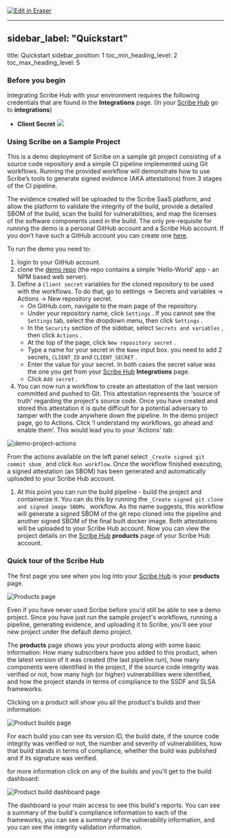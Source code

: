 <p><a target="_blank" href="https://app.eraser.io/workspace/uvciJWPkKaT7l7HeiWko" id="edit-in-eraser-github-link"><img alt="Edit in Eraser" src="https://firebasestorage.googleapis.com/v0/b/second-petal-295822.appspot.com/o/images%2Fgithub%2FOpen%20in%20Eraser.svg?alt=media&amp;token=968381c8-a7e7-472a-8ed6-4a6626da5501"></a></p>

---

## sidebar_label: "Quickstart"
title: Quickstart
sidebar_position: 1
toc_min_heading_level: 2
toc_max_heading_level: 5
### Before you begin
Integrating Scribe Hub with your environment requires the following credentials that are found in the **Integrations** page. (In your [﻿Scribe Hub](https://scribehub.scribesecurity.com/) go to **integrations**)

- **Client Secret**
![](../../../img/ci/integrations-secrets.jpg "")

### Using Scribe on a Sample Project
This is a demo deployment of Scribe on a sample git project consisting of a source code repository and a simple CI pipeline implemented using Git workflows. Running the provided workflow will demonstrate how to use Scribe’s tools to generate signed evidence (AKA attestations) from 3 stages of the CI pipeline.

The evidence created will be uploaded to the Scribe SaaS platform, and allow the platform to validate the integrity of the build, provide a detailed SBOM of the build, scan the build for vulnerabilities, and map the licenses of the software components used in the build. The only pre-requisite for running the demo is a personal GitHub account and a Scribe Hub account. If you don’t have such a GitHub account you can create one [﻿here](https://github.com/).

To run the demo you need to:

1. login to your GitHub account.
2. clone the [﻿demo repo](https://github.com/Scribe-public-demos/demo-project)  (the repo contains a simple ‘Hello-World’ app - an NPM based web server). 
3. Define a `Client secret`  variables for the cloned repository to be used with the workflows. To do that, go to settings → Secrets and variables → Actions → New repository secret.
    - On GitHub.com, navigate to the main page of the repository.
    - Under your repository name, click `Settings` . If you cannot see the `Settings`  tab, select the dropdown menu, then click `Settings` . 
    - In the `Security`  section of the sidebar, select `Secrets and variables` , then click `Actions` .
    - At the top of the page, click `New repository secret` .
    - Type a name for your secret in the `Name`  input box. you need to add 2 secrets, `CLIENT_ID`  and `CLIENT_SECRET` .
    - Enter the value for your secret. In both cases the secret value was the one you get from your [﻿Scribe Hub](https://scribehub.scribesecurity.com/)  **Integrations** page.
    - Click `Add secret` .
4. You can now run a workflow to create an attestation of the last version committed and pushed to Git. This attestation represents the 'source of truth' regarding the project's source code. Once you have created and stored this attestation it is quite difficult for a potential adversary to tamper with the code anywhere down the pipeline. In the demo project page, go to Actions.
Click ‘I understand my workflows, go ahead and enable them’.
This would lead you to your 'Actions' tab: 

![demo-project-actions](../../../img/ci/demo-project-actions.jpg "")

 From the actions available on the left panel select `_Create signed git commit sbom_` and click `Run workflow`. Once the workflow finished executing, a signed attestation (an SBOM) has been generated and automatically uploaded to your Scribe Hub account.

1. At this point you can run the build pipeline - build the project and containerize it. You can do this by running the `_Create signed git clone and signed image SBOMs_`  workflow. As the name suggests, this workflow will generate a signed SBOM of the git repo cloned into the pipeline and another signed SBOM of the final built docker image. Both attestations will be uploaded to your Scribe Hub account. Now you can view the project details on the [﻿Scribe Hub](https://scribehub.scribesecurity.com/)  **products** page of your Scribe Hub account.
### Quick tour of the Scribe Hub
The first page you see when you log into your [﻿Scribe Hub](https://scribehub.scribesecurity.com/) is your **products** page.

![Products page](../../../img/start/products-start.jpg "")

Even if you have never used Scribe before you'd still be able to see a demo project. Since you have just run the sample project's workflows, running a pipeline, generating evidence, and uploading it to Scribe, you'll see your new project under the default demo project.

The **products** page shows you your products along with some basic information: How many subscribers have you added to this product, when the latest version of it was created (the last pipeline run), how many components were identified in the project, if the source code integrity was verified or not, how many high (or higher) vulnerabilities were identified, and how the project stands in terms of compliance to the SSDF and SLSA frameworks.

Clicking on a product will show you all the product's builds and their information:

![Product builds page](../../../img/start/builds-start.jpg "")

For each build you can see its version ID, the build date, if the source code integrity was verified or not, the number and severity of vulnerabilities, how that build stands in terms of compliance, whether the build was published and if its signature was verified.

for more information click on any of the builds and you'll get to the build dashboard:

![Product build dashboard page](../../../img/start/dashboard-start.jpg "")

The dashboard is your main access to see this build's reports. You can see a summary of the build's compliance information to each of the frameworks, you can see a summary of the vulnerability information, and you can see the integrity validation information.



<!--- Eraser file: https://app.eraser.io/workspace/uvciJWPkKaT7l7HeiWko --->